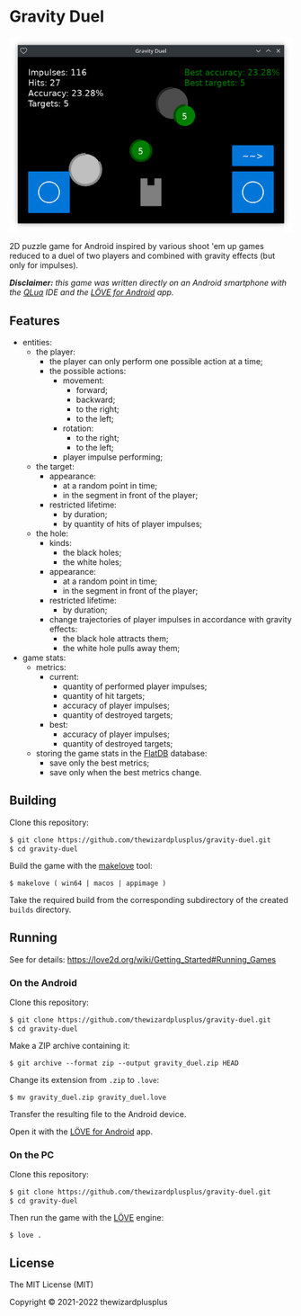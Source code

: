 # Gravity Duel

![](docs/screenshot.png)

2D puzzle game for Android inspired by various shoot 'em up games reduced to a duel of two players and combined with gravity effects (but only for impulses).

_**Disclaimer:** this game was written directly on an Android smartphone with the [QLua](https://play.google.com/store/apps/details?id=com.quseit.qlua5pro2) IDE and the [LÖVE for Android](https://play.google.com/store/apps/details?id=org.love2d.android) app._

## Features

- entities:
  - the player:
    - the player can only perform one possible action at a time;
    - the possible actions:
      - movement:
        - forward;
        - backward;
        - to the right;
        - to the left;
      - rotation:
        - to the right;
        - to the left;
      - player impulse performing;
  - the target:
    - appearance:
      - at a random point in time;
      - in the segment in front of the player;
    - restricted lifetime:
      - by duration;
      - by quantity of hits of player impulses;
  - the hole:
    - kinds:
      - the black holes;
      - the white holes;
    - appearance:
      - at a random point in time;
      - in the segment in front of the player;
    - restricted lifetime:
      - by duration;
    - change trajectories of player impulses in accordance with gravity effects:
      - the black hole attracts them;
      - the white hole pulls away them;
- game stats:
  - metrics:
    - current:
      - quantity of performed player impulses;
      - quantity of hit targets;
      - accuracy of player impulses;
      - quantity of destroyed targets;
    - best:
      - accuracy of player impulses;
      - quantity of destroyed targets;
  - storing the game stats in the [FlatDB](https://github.com/uleelx/FlatDB) database:
    - save only the best metrics;
    - save only when the best metrics change.

## Building

Clone this repository:

```
$ git clone https://github.com/thewizardplusplus/gravity-duel.git
$ cd gravity-duel
```

Build the game with the [makelove](https://github.com/pfirsich/makelove) tool:

```
$ makelove ( win64 | macos | appimage )
```

Take the required build from the corresponding subdirectory of the created `builds` directory.

## Running

See for details: <https://love2d.org/wiki/Getting_Started#Running_Games>

### On the Android

Clone this repository:

```
$ git clone https://github.com/thewizardplusplus/gravity-duel.git
$ cd gravity-duel
```

Make a ZIP archive containing it:

```
$ git archive --format zip --output gravity_duel.zip HEAD
```

Change its extension from `.zip` to `.love`:

```
$ mv gravity_duel.zip gravity_duel.love
```

Transfer the resulting file to the Android device.

Open it with the [LÖVE for Android](https://play.google.com/store/apps/details?id=org.love2d.android) app.

### On the PC

Clone this repository:

```
$ git clone https://github.com/thewizardplusplus/gravity-duel.git
$ cd gravity-duel
```

Then run the game with the [LÖVE](https://love2d.org/) engine:

```
$ love .
```

## License

The MIT License (MIT)

Copyright &copy; 2021-2022 thewizardplusplus
